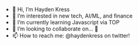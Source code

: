 - 👋 Hi, I’m Hayden Kress
- 👀 I’m interested in new tech, AI/ML, and finance
- 🌱 I’m currently learning Javascript via TOP
- 💞️ I’m looking to collaborate on... 🤫
- 📫 How to reach me: @haydenkress on twitter!

<!---
haydenxyz/haydenxyz is a ✨ special ✨ repository because its `README.md` (this file) appears on your GitHub profile.
You can click the Preview link to take a look at your changes.
--->
